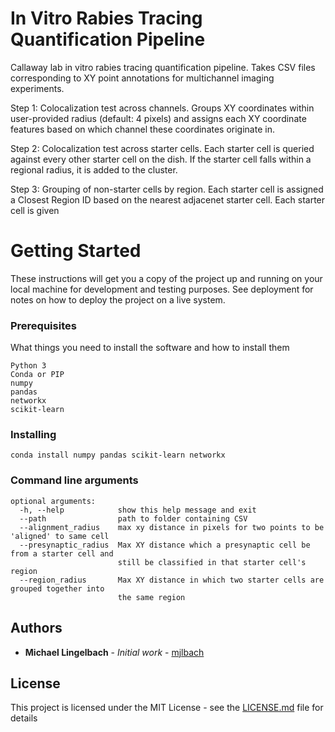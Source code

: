 # In Vitro Rabies Tracing Quantification Pipeline

Callaway lab in vitro rabies tracing quantification pipeline. Takes CSV files corresponding to XY point annotations for multichannel imaging experiments. 

Step 1: Colocalization test across channels. Groups XY coordinates within user-provided radius (default: 4 pixels) and assigns each XY coordinate features based on which channel these coordinates originate in.  

Step 2: Colocalization test across starter cells. Each starter cell is queried against every other starter cell on the dish. If the starter cell falls within a regional radius, it is added to the cluster.  

Step 3: Grouping of non-starter cells by region. Each starter cell is assigned a Closest Region ID based on the nearest adjacenet starter cell. Each starter cell is given  


# Getting Started

These instructions will get you a copy of the project up and running on your local machine for development and testing purposes. See deployment for notes on how to deploy the project on a live system.

### Prerequisites

What things you need to install the software and how to install them

```
Python 3
Conda or PIP
numpy
pandas
networkx
scikit-learn
```

### Installing

```
conda install numpy pandas scikit-learn networkx
```

### Command line arguments

```
optional arguments:
  -h, --help            show this help message and exit
  --path                path to folder containing CSV
  --alignment_radius    max xy distance in pixels for two points to be 'aligned' to same cell
  --presynaptic_radius  Max XY distance which a presynaptic cell be from a starter cell and  
                        still be classified in that starter cell's region
  --region_radius       Max XY distance in which two starter cells are grouped together into  
                        the same region
```

## Authors

* **Michael Lingelbach** - *Initial work* - [mjlbach](https://github.com/mjlbach)

## License

This project is licensed under the MIT License - see the [LICENSE.md](LICENSE.md) file for details


